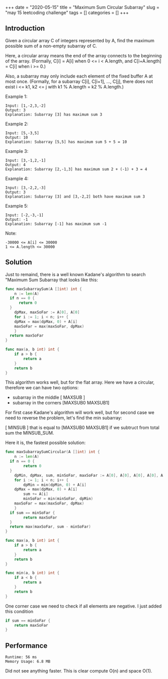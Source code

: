 +++
date = "2020-05-15"
title = "Maximum Sum Circular Subarray"
slug = "may 15 leetcoding challenge"
tags = []
categories = []
+++

## Introduction

Given a circular array C of integers represented by A, find the maximum possible sum of a non-empty subarray of C.

Here, a circular array means the end of the array connects to the beginning of the array.  (Formally, C[i] = A[i] when 0 <= i < A.length, and C[i+A.length] = C[i] when i >= 0.)

Also, a subarray may only include each element of the fixed buffer A at most once.  (Formally, for a subarray C[i], C[i+1], ..., C[j], there does not exist i <= k1, k2 <= j with k1 % A.length = k2 % A.length.)


Example 1:
```
Input: [1,-2,3,-2]
Output: 3
Explanation: Subarray [3] has maximum sum 3
```

Example 2:
```
Input: [5,-3,5]
Output: 10
Explanation: Subarray [5,5] has maximum sum 5 + 5 = 10
```

Example 3:
```
Input: [3,-1,2,-1]
Output: 4
Explanation: Subarray [2,-1,3] has maximum sum 2 + (-1) + 3 = 4
```

Example 4:
```
Input: [3,-2,2,-3]
Output: 3
Explanation: Subarray [3] and [3,-2,2] both have maximum sum 3
```

Example 5:
```
Input: [-2,-3,-1]
Output: -1
Explanation: Subarray [-1] has maximum sum -1
```

Note:
```
-30000 <= A[i] <= 30000
1 <= A.length <= 30000
```

## Solution

Just to remaind, there is a well known Kadane's algorithm to search "Maximum Sum Subarray that looks like this:

``` go
func maxSubarraySum(A []int) int {
	n := len(A)
  if n == 0 {
      return 0
  }
	dpMax, maxSoFar := A[0], A[0]
	for i := 1; i < n; i++ {
    dpMax = max(dpMax, 0) + A[i]
    maxSoFar = max(maxSoFar, dpMax)
	}
  return maxSoFar
}

func max(a, b int) int {
	if a > b {
		return a
	}
	return b
}
```

This algorithm works well, but for the flat array. Here we have a circular, therefore we can have two options:
* subarray in the middle [   MAXSUB   ]
* subarray in the corners [MAXSUB0    MAXSUB1]

For first case Kadane's algorithm will work well, but for second case we need to reverse the problem, let's find the min subarray:

[   MINSUB   ] that is equal to  [MAXSUB0    MAXSUB1] if we subtruct from total sum the MINSUB_SUM.


Here it is, the fastest possible solution:

``` go
func maxSubarraySumCircular(A []int) int {
	n := len(A)
  if n == 0 {
        return 0
  }
	dpMin, dpMax, sum, minSoFar, maxSoFar := A[0], A[0], A[0], A[0], A[0]
	for i := 1; i < n; i++ {
		dpMin = min(dpMin, 0) + A[i]
    dpMax = max(dpMax, 0) + A[i]
		sum += A[i]
		minSoFar = min(minSoFar, dpMin)
    maxSoFar = max(maxSoFar, dpMax)
	}
  if sum == minSoFar {
        return maxSoFar
  }
  return max(maxSoFar, sum - minSoFar)
}

func max(a, b int) int {
	if a > b {
		return a
	}
	return b
}

func min(a, b int) int {
	if a < b {
		return a
	}
	return b
}
```


One corner case we need to check if all elements are negative. I just added this condition

``` go
if sum == minSoFar {
    return maxSoFar
}
```

## Performance

```
Runtime: 56 ms
Memory Usage: 6.8 MB
```

Did not see anything faster. This is clear compute O(n) and space O(1).
